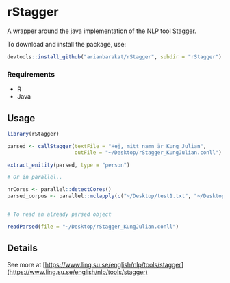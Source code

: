 # rStagger

A wrapper around the java implementation of the NLP tool Stagger. 


To download and install the package, use:

```r
devtools::install_github("arianbarakat/rStagger", subdir = "rStagger")
```

### Requirements

* R
* Java


## Usage

```r
library(rStagger)

parsed <- callStagger(textFile = "Hej, mitt namn är Kung Julian",
                      outFile = "~/Desktop/rStagger_KungJulian.conll")

extract_enitity(parsed, type = "person")

# Or in parallel.. 

nrCores <- parallel::detectCores()
parsed_corpus <- parallel::mclapply(c("~/Desktop/test1.txt", "~/Desktop/test2.txt"), mc.cores = nrCores)


# To read an already parsed object

readParsed(file = "~/Desktop/rStagger_KungJulian.conll")

```

## Details

See more at [https://www.ling.su.se/english/nlp/tools/stagger](https://www.ling.su.se/english/nlp/tools/stagger)
